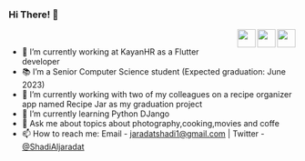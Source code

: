 
### Hi There! 👋  
<a href = "mailto: jaradatshadi1@gmail.com"><img align="right" src="https://img.icons8.com/material-rounded/24/555555/new-post.png" width="32"/></a> 
<a href="https://twitter.com/ShadiAljaradat?t=olqOi25Tvlq-Gy1j84xEKA&s=08"><img align="right"  src="https://img.icons8.com/ios-filled/64/555555/twitter.svg" width="32"/></a>
<a href="www.linkedin.com/in/shadi-al-jaradat"><img align="right" src="https://img.icons8.com/ios-filled/64/555555/linkedin.svg" width="32"/></a>

<br />

- 🔭 I’m currently working at KayanHR as a Flutter developer
- 📚 I’m a Senior Computer Science student (Expected graduation: June 2023)
- 🔭 I’m currently working with two of my colleagues on a recipe organizer app named Recipe Jar as my graduation project
- 🌱 I’m currently learning Python DJango
- 💬 Ask me about topics about photography,cooking,movies and coffe
- 📫 How to reach me: Email - jaradatshadi1@gmail.com | Twitter - [@ShadiAljaradat](https://twitter.com/ShadiAljaradat?t=olqOi25Tvlq-Gy1j84xEKA&s=08)
